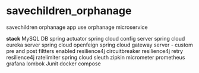 # savechildren_orphanage

savechildren orphanage app use orphanage microservice

**stack**
MySQL DB
spring actuator 
spring cloud config server
spring cloud eureka server
spring cloud openfeign
spring cloud gateway server - custom pre and post filtters enabled
resilience4j circuitbreaker
resilience4j retry
resilience4j ratelimiter
spring cloud sleuth 
zipkin
micrometer
prometheus
grafana
lombok
Junit
docker compose


